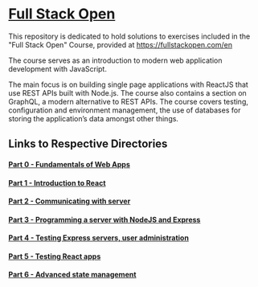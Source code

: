 # [Full Stack Open](https://fullstackopen.com/en)
This repository is dedicated to hold solutions to exercises included in the "Full Stack Open" Course, provided at https://fullstackopen.com/en

The course serves as an introduction to modern web application development with JavaScript. 

The main focus is on building single page applications with ReactJS that use REST APIs built with Node.js. The course also contains a section on GraphQL, a modern alternative to REST APIs.
The course covers testing, configuration and environment management, the use of databases for storing the application’s data amongst other things.

## Links to Respective Directories 

#### [Part 0 - Fundamentals of Web Apps](./part0)
#### [Part 1 - Introduction to React]()
#### [Part 2 - Communicating with server]()
#### [Part 3 - Programming a server with NodeJS and Express]()
#### [Part 4 - Testing Express servers, user administration]()
#### [Part 5 - Testing React apps]()
#### [Part 6 - Advanced state management]()
